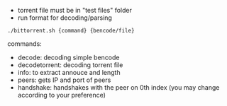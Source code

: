 - torrent file must be in "test files" folder
- run format for decoding/parsing
``` 
./bittorrent.sh {command} {bencode/file}
```
commands: 

- decode: decoding simple bencode
- decodetorrent: decoding torrent file
- info: to extract annouce and length
- peers: gets IP and port of peers
- handshake: handshakes with the peer on 0th index (you may change according to your preference)